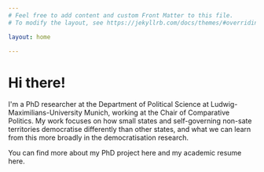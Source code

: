 ```yaml
---
# Feel free to add content and custom Front Matter to this file.
# To modify the layout, see https://jekyllrb.com/docs/themes/#overriding-theme-defaults

layout: home

---
```

# Hi there!

I'm a PhD researcher at the Department of Political Science at Ludwig-Maximilians-University Munich, working at the Chair of Comparative Politics. My work focuses on how small states and self-governing non-sate territories democratise differently than other states, and what we can learn from this more broadly in the democratisation research.

You can find more about my PhD project here and my academic resume here.